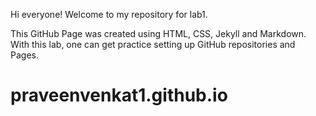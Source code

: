 Hi everyone!
Welcome to my repository for lab1.

This GitHub Page was created using HTML, CSS, Jekyll and Markdown.
With this lab, one can get practice setting up GitHub repositories and Pages.

# praveenvenkat1.github.io
